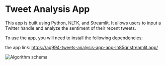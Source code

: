# Tweet Analysis App
This app is built using Python, NLTK, and Streamlit. It allows users to input a Twitter handle and analyze the sentiment of their recent tweets.

To use the app, you will need to install the following dependencies:

































the app link: https://ag994-tweets-analysis-app-app-lh85qr.streamlit.app/

![Algorithm schema](./images/schema.jpg)
